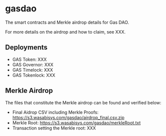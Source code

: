 # gasdao

The smart contracts and Merkle airdrop details for Gas DAO.

For more details on the airdrop and how to claim, see XXX.

## Deployments
* GAS Token: XXX
* GAS Governor: XXX
* GAS Timelock: XXX
* GAS Tokenlock: XXX

## Merkle Airdrop

The files that constitute the Merkle airdrop can be found and verified below:
* Final Aidrop CSV including Merkle Proofs: https://s3.wasabisys.com/gasdao/airdrop_final.csv.zip
* Merkle Root: https://s3.wasabisys.com/gasdao/merkleRoot.txt
* Transaction setting the Merkle root: XXX
